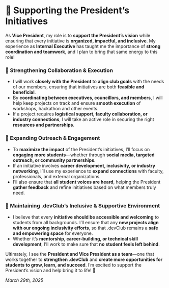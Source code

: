 # 🤝 Supporting the President’s Initiatives  

As **Vice President**, my role is to **support the President’s vision** while ensuring that every initiative is **organized, impactful, and inclusive**. My experience as **Internal Executive** has taught me the importance of **strong coordination and teamwork**, and I plan to bring that same energy to this role!  

### 🔹 Strengthening Collaboration & Execution  
- I will work **closely with the President** to **align club goals** with the needs of our members, ensuring that initiatives are both **feasible and beneficial**.  
- By **coordinating between executives, councillors, and members**, I will help keep projects on track and ensure **smooth execution** of workshops, hackathon and other events.  
- If a project requires **logistical support, faculty collaboration, or industry connections**, I will take an active role in securing the right **resources and partnerships**.  

### 🔹 Expanding Outreach & Engagement  
- To **maximize the impact** of the President’s initiatives, I’ll focus on **engaging more students**—whether through **social media, targeted outreach, or community partnerships**.  
- If an initiative involves **career development, inclusivity, or industry networking**, I’ll use my experience to **expand connections** with faculty, professionals, and external organizations.  
- I’ll also ensure that **all student voices are heard**, helping the President **gather feedback** and refine initiatives based on what members truly need.  

### 🔹 Maintaining .devClub’s Inclusive & Supportive Environment  
- I believe that every **initiative should be accessible and welcoming** to students from all backgrounds. I’ll ensure that any **new projects align with our ongoing inclusivity efforts**, so that .devClub remains a **safe and empowering space** for everyone.  
- Whether it’s **mentorship, career-building, or technical skill development**, I’ll work to make sure that **no student feels left behind**.  

Ultimately, I see the **President and Vice President as a team**—one that works together to **strengthen .devClub** and **create more opportunities for students to grow, learn, and succeed**. I’m excited to support the President’s vision and help bring it to life! 🚀  

*March 29th, 2025*
